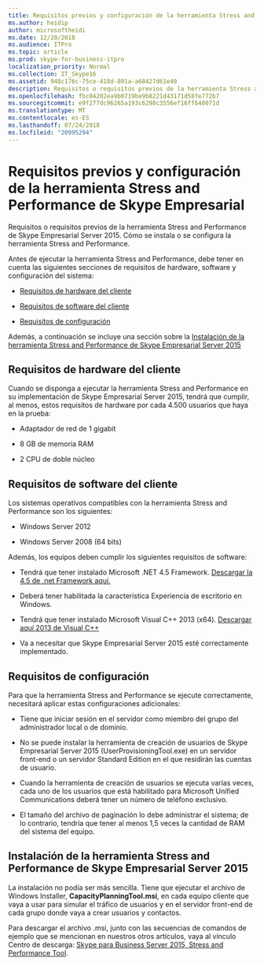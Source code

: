 ```yaml
---
title: Requisitos previos y configuración de la herramienta Stress and Performance de Skype Empresarial
ms.author: heidip
author: microsoftheidi
ms.date: 12/20/2018
ms.audience: ITPro
ms.topic: article
ms.prod: skype-for-business-itpro
localization_priority: Normal
ms.collection: IT_Skype16
ms.assetid: 948c176c-75ce-418d-891a-a68427d61e40
description: Requisitos o requisitos previos de la herramienta Stress and Performance de Skype Empresarial Server 2015. Cómo se instala o se configura la herramienta Stress and Performance.
ms.openlocfilehash: fbc04202ea9b0719be9b8221d43171d58fe772b7
ms.sourcegitcommit: e9f277dc96265a193c6298c3556ef16ff640071d
ms.translationtype: MT
ms.contentlocale: es-ES
ms.lasthandoff: 07/24/2018
ms.locfileid: "20995294"
---
```

# <a name="prerequisites-and-setup-for-the-skype-for-busines-stress-and-performance-tool"></a>Requisitos previos y configuración de la herramienta Stress and Performance de Skype Empresarial
 
Requisitos o requisitos previos de la herramienta Stress and Performance de Skype Empresarial Server 2015. Cómo se instala o se configura la herramienta Stress and Performance.
  
Antes de ejecutar la herramienta Stress and Performance, debe tener en cuenta las siguientes secciones de requisitos de hardware, software y configuración del sistema:
  
- [Requisitos de hardware del cliente](prerequisites-and-setup.md#ClientHardwareReqs)
    
- [Requisitos de software del cliente](prerequisites-and-setup.md#ClientSoftwareReqs)
    
- [Requisitos de configuración](prerequisites-and-setup.md#ConfigReqs)
    
Además, a continuación se incluye una sección sobre la [Instalación de la herramienta Stress and Performance de Skype Empresarial Server 2015](prerequisites-and-setup.md#Installing)
  
## <a name="client-hardware-requirements"></a>Requisitos de hardware del cliente
<a name="ClientHardwareReqs"> </a>

Cuando se disponga a ejecutar la herramienta Stress and Performance en su implementación de Skype Empresarial Server 2015, tendrá que cumplir, al menos, estos requisitos de hardware por cada 4.500 usuarios que haya en la prueba:
  
- Adaptador de red de 1 gigabit
    
- 8 GB de memoria RAM
    
- 2 CPU de doble núcleo
    
## <a name="client-software-requirements"></a>Requisitos de software del cliente
<a name="ClientSoftwareReqs"> </a>

Los sistemas operativos compatibles con la herramienta Stress and Performance son los siguientes:
  
- Windows Server 2012
    
- Windows Server 2008 (64 bits)
    
Además, los equipos deben cumplir los siguientes requisitos de software:
  
- Tendrá que tener instalado Microsoft .NET 4.5 Framework. [Descargar la 4.5 de .net Framework aquí.](https://www.microsoft.com/en-us/download/details.aspx?id=30653)
    
- Deberá tener habilitada la característica Experiencia de escritorio en Windows.
    
- Tendrá que tener instalado Microsoft Visual C++ 2013 (x64). [Descargar aquí 2013 de Visual C++](https://www.microsoft.com/en-us/download/details.aspx?id=40784)
    
- Va a necesitar que Skype Empresarial Server 2015 esté correctamente implementado.
    
## <a name="configuration-requirements"></a>Requisitos de configuración
<a name="ConfigReqs"> </a>

Para que la herramienta Stress and Performance se ejecute correctamente, necesitará aplicar estas configuraciones adicionales:
  
- Tiene que iniciar sesión en el servidor como miembro del grupo del administrador local o de dominio.
    
- No se puede instalar la herramienta de creación de usuarios de Skype Empresarial Server 2015 (UserProvisioningTool.exe) en un servidor front-end o un servidor Standard Edition en el que residirán las cuentas de usuario.
    
- Cuando la herramienta de creación de usuarios se ejecuta varias veces, cada uno de los usuarios que está habilitado para Microsoft Unified Communications deberá tener un número de teléfono exclusivo.
    
- El tamaño del archivo de paginación lo debe administrar el sistema; de lo contrario, tendría que tener al menos 1,5 veces la cantidad de RAM del sistema del equipo.
    
## <a name="installing-the-skype-for-business-server-2015-stress-and-performance-tool"></a>Instalación de la herramienta Stress and Performance de Skype Empresarial Server 2015
<a name="Installing"> </a>

La instalación no podía ser más sencilla. Tiene que ejecutar el archivo de Windows Installer, **CapacityPlanningTool.msi**, en cada equipo cliente que vaya a usar para simular el tráfico de usuarios y en el servidor front-end de cada grupo donde vaya a crear usuarios y contactos.
  
Para descargar el archivo .msi, junto con las secuencias de comandos de ejemplo que se mencionan en nuestros otros artículos, vaya al vínculo Centro de descarga: [Skype para Business Server 2015, Stress and Performance Tool](https://www.microsoft.com/download/details.aspx?id=50367).
  

